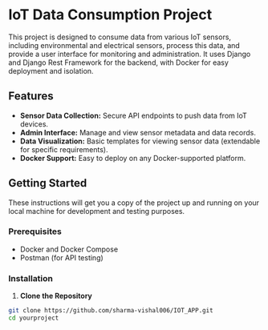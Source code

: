 # IoT Data Consumption Project

This project is designed to consume data from various IoT sensors, including environmental and electrical sensors, process this data, and provide a user interface for monitoring and administration. It uses Django and Django Rest Framework for the backend, with Docker for easy deployment and isolation.

## Features

- **Sensor Data Collection:** Secure API endpoints to push data from IoT devices.
- **Admin Interface:** Manage and view sensor metadata and data records.
- **Data Visualization:** Basic templates for viewing sensor data (extendable for specific requirements).
- **Docker Support:** Easy to deploy on any Docker-supported platform.

## Getting Started

These instructions will get you a copy of the project up and running on your local machine for development and testing purposes.

### Prerequisites

- Docker and Docker Compose
- Postman (for API testing)

### Installation

1. **Clone the Repository**

```bash
git clone https://github.com/sharma-vishal006/IOT_APP.git
cd yourproject

